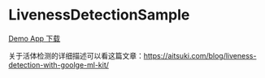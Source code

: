 # LivenessDetectionSample

[Demo App 下载](https://github.com/aitsuki/LivenessDetectionSample/blob/main/artifact/app-debug.apk)

关于活体检测的详细描述可以看这篇文章：https://aitsuki.com/blog/liveness-detection-with-goolge-ml-kit/
